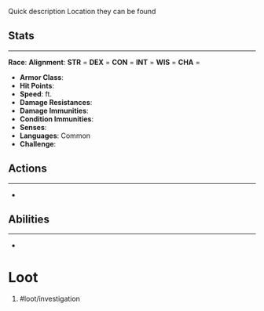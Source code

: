 Quick description
Location they can be found

## Stats
---
**Race**:
**Alignment**:
	**STR** = 
	**DEX** = 
	**CON** = 
	**INT** = 
	**WIS** = 
	**CHA** = 
-   **Armor Class**:
-   **Hit Points**:
-   **Speed**: ft.
-   **Damage Resistances**:
-   **Damage Immunities**:
-   **Condition Immunities**:
-   **Senses**:
-   **Languages**: Common
-   **Challenge**:

## Actions
---
- 

## Abilities
---
-   

# Loot
1. #loot/investigation 
	